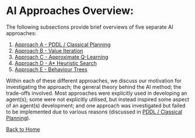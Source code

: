# AI Approaches Overview:

The following subsections provide brief overviews of five separate AI approaches:

1. [Approach A - PDDL / Classical Planning](Approach-A)
2. [Approach B - Value Iteration](Approach-B)
3. [Approach C - Approximate Q-Learning](Approach-C)
4. [Approach D - A\* Heuristic Search](Approach-D)
5. [Approach E - Behaviour Trees](Approach-E)

Within each of these different approaches, we discuss our motivation for investigating the approach; the general theory behind the AI method; the trade-offs involved. Most approaches were explicitly used in developing an agent(s); some were not explicitly utilised, but instead inspired some aspect of an agent(s) development; and one approach was investigated but failed to be implemented due to various reasons (discussed in [PDDL / Classical Planning](Approach-A)).

[Back to Home](Home)